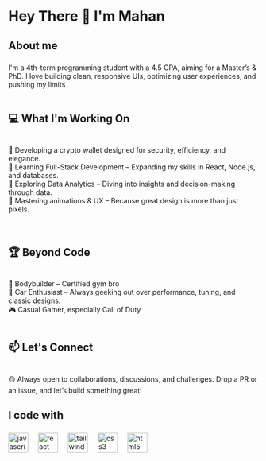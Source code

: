 <h1 align="left">Hey There 👋 I'm Mahan</h1>

###

<h2 align="left">About me</h2>

###

<p align="left">I'm a 4th-term programming student with a 4.5 GPA, aiming for a Master’s & PhD. I love building clean, responsive UIs, optimizing user experiences, and pushing my limits<br><br> <h2>💻 What I'm Working On</h2><br>🔹 Developing a crypto wallet designed for security, efficiency, and elegance.<br>🔹 Learning Full-Stack Development – Expanding my skills in React, Node.js, and databases.<br>🔹 Exploring Data Analytics – Diving into insights and decision-making through data.<br>🔹 Mastering animations & UX – Because great design is more than just pixels.<br><br><br><h2>🏆 Beyond Code</h2><br>💪 Bodybuilder – Certified gym bro<br>🚗 Car Enthusiast – Always geeking out over performance, tuning, and classic designs.<br>🎮 Casual Gamer, especially Call of Duty <br><br><h2>📫 Let's Connect</h2><br>🟡 Always open to collaborations, discussions, and challenges. Drop a PR or an issue, and let’s build something great!</p>

###

<h2 align="left">I code with</h2>

###

<div align="left">
  <img src="https://skillicons.dev/icons?i=js" height="40" alt="javascript logo"  />
  <img width="12" />
  <img src="https://skillicons.dev/icons?i=react" height="40" alt="react logo"  />
  <img width="12" />
  <img src="https://cdn.simpleicons.org/tailwindcss/06B6D4" height="40" alt="tailwindcss logo"  />
  <img width="12" />
  <img src="https://skillicons.dev/icons?i=css" height="40" alt="css3 logo"  />
  <img width="12" />
  <img src="https://skillicons.dev/icons?i=html" height="40" alt="html5 logo"  />
</div>

###


